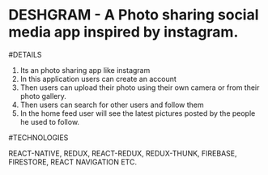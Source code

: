 # DESHGRAM - A Photo sharing social media app inspired by instagram.

#DETAILS
1. Its an photo sharing app like instagram
2. In this application users can create an account
3. Then users can upload their photo using their own camera or from their photo gallery.
4. Then users can search for other users and follow them
5. In the home feed user will see the latest pictures posted by the people he used to follow.

#TECHNOLOGIES

REACT-NATIVE,
REDUX, 
REACT-REDUX, 
REDUX-THUNK, 
FIREBASE, FIRESTORE, 
REACT NAVIGATION ETC.
